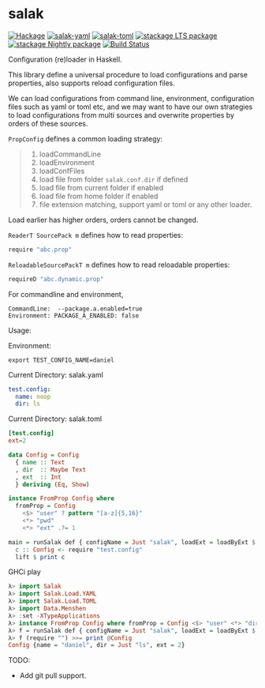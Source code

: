 # salak

[![Hackage](https://img.shields.io/hackage/v/salak.svg)](https://hackage.haskell.org/package/salak)
[![salak-yaml](https://img.shields.io/hackage/v/salak-yaml.svg)](https://hackage.haskell.org/package/salak-yaml)
[![salak-toml](https://img.shields.io/hackage/v/salak-toml.svg)](https://hackage.haskell.org/package/salak-toml)
[![stackage LTS package](http://stackage.org/package/salak/badge/lts)](http://stackage.org/lts/package/salak)
[![stackage Nightly package](http://stackage.org/package/salak/badge/nightly)](http://stackage.org/nightly/package/salak)
[![Build Status](https://travis-ci.org/leptonyu/salak.svg?branch=master)](https://travis-ci.org/leptonyu/salak)

Configuration (re)loader in Haskell.

This library define a universal procedure to load configurations and parse properties, also supports reload configuration files.

We can load configurations from command line, environment, configuration files such as yaml or toml etc, and we may want to have our own strategies to load configurations from multi sources and overwrite properties by orders of these sources.

`PropConfig` defines a common loading strategy:
> 1. loadCommandLine
> 2. loadEnvironment
> 3. loadConfFiles
> 4. load file from folder `salak.conf.dir` if defined
> 5. load file from current folder if enabled
> 6. load file from home folder if enabled
> 7. file extension matching, support yaml or toml or any other loader.

Load earlier has higher orders, orders cannot be changed.

`ReaderT SourcePack m` defines how to read properties:
```Haskell
require "abc.prop"
```

`ReloadableSourcePackT m` defines how to read reloadable properties:
```Haskell
requireD "abc.dynamic.prop"
```

For commandline and environment, 
```
CommandLine:  --package.a.enabled=true
Environment: PACKAGE_A_ENABLED: false
```

Usage:


Environment:
```
export TEST_CONFIG_NAME=daniel
```
Current Directory:  salak.yaml
```YAML
test.config:
  name: noop
  dir: ls
```
Current Directory:  salak.toml
```TOML
[test.config]
ext=2
```

```Haskell
data Config = Config
  { name :: Text
  , dir  :: Maybe Text
  , ext  :: Int
  } deriving (Eq, Show)

instance FromProp Config where
  fromProp = Config
    <$> "user" ? pattern "[a-z]{5,16}"
    <*> "pwd"
    <*> "ext" .?= 1

main = runSalak def { configName = Just "salak", loadExt = loadByExt $ YAML :|: TOML } $ do
  c :: Config <- require "test.config"
  lift $ print c
```

GHCi play
```Haskell
λ> import Salak
λ> import Salak.Load.YAML
λ> import Salak.Load.TOML
λ> import Data.Menshen
λ> :set -XTypeApplications
λ> instance FromProp Config where fromProp = Config <$> "user" <*> "dir" <*> "ext" .?= 1
λ> f = runSalak def { configName = Just "salak", loadExt = loadByExt $ YAML :|: TOML }
λ> f (require "") >>= print @Config
Config {name = "daniel", dir = Just "ls", ext = 2}
```


TODO:
- Add git pull support.
